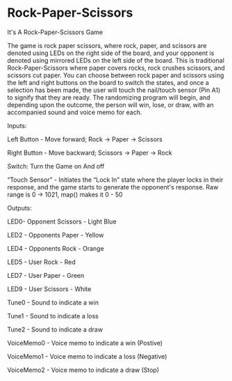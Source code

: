 # Rock-Paper-Scissors
It's A Rock-Paper-Scissors Game

The game is rock paper scissors, where rock, paper, and scissors are denoted using LEDs on the right side of the board, and your opponent is denoted using mirrored LEDs on the left side of the board. This is traditional Rock-Paper-Scissors where paper covers rocks, rock crushes scissors, and scissors cut paper. You can choose between rock paper and scissors using the left and right buttons on the board to switch the states, and once a selection has been made, the user will touch the nail/touch sensor (Pin A1) to signify that they are ready. The randomizing program will begin, and depending upon the outcome, the person will win, lose, or draw, with an accompanied sound and voice memo for each.

Inputs:

Left Button - Move forward; Rock -> Paper -> Scissors

Right Button - Move backward; Scissors -> Paper -> Rock

Switch: Turn the Game on And off

“Touch Sensor” - Initiates the “Lock In” state where the player locks in their response, and the game starts to generate the opponent's response. Raw range is 0 -> 1021, map() makes it 0 - 50

Outputs:

LED0- Opponent Scissors - Light Blue

LED2 - Opponents Paper - Yellow 

LED4 - Opponents Rock - Orange

LED5 - User Rock - Red

LED7 - User Paper - Green

LED9 - User Scissors - White

Tune0 - Sound to indicate a win

Tune1 - Sound to indicate a loss

Tune2 - Sound to indicate a draw

VoiceMemo0 - Voice memo to indicate a win (Postive)

VoiceMemo1 - Voice memo to indicate a loss (Negative)

VoiceMemo2 - Voice memo to indicate a draw (Stop)
